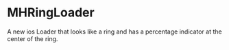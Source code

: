 MHRingLoader
============

A new ios Loader that looks like a ring and has a percentage indicator at the center of the ring.
